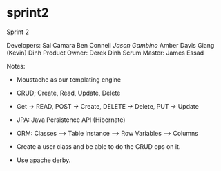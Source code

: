 # sprint2
Sprint 2

Developers:
  Sal Camara
  Ben Connell
  *Jason Gambino*
  Amber Davis 
  Giang (Kevin) Dinh
Product Owner:
  Derek Dinh 
Scrum Master:
  James Essad

Notes:

- Moustache as our templating engine

- CRUD; Create, Read, Update, Delete

- Get -> READ, POST -> Create, DELETE -> Delete, PUT -> Update

- JPA: Java Persistence API (Hibernate)

- ORM:  Classes --> Table
        Instance --> Row
        Variables --> Columns

- Create a user class and be able to do the CRUD ops on it.

- Use apache derby.


